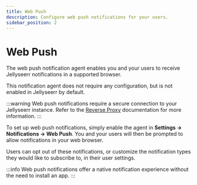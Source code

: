 ```yaml
---
title: Web Push
description: Configure web push notifications for your users.
sidebar_position: 2
---
```


# Web Push

The web push notification agent enables you and your users to receive Jellyseerr notifications in a supported browser.

This notification agent does not require any configuration, but is not enabled in Jellyseerr by default.

:::warning
Web push notifications require a secure connection to your Jellyseerr instance. Refer to the [Reverse Proxy](/extending-jellyseerr/reverse-proxy) documentation for more information.
:::

To set up web push notifications, simply enable the agent in **Settings → Notifications → Web Push**. You and your users will then be prompted to allow notifications in your web browser.

Users can opt out of these notifications, or customize the notification types they would like to subscribe to, in their user settings.

:::info
Web push notifications offer a native notification experience without the need to install an app.
:::
